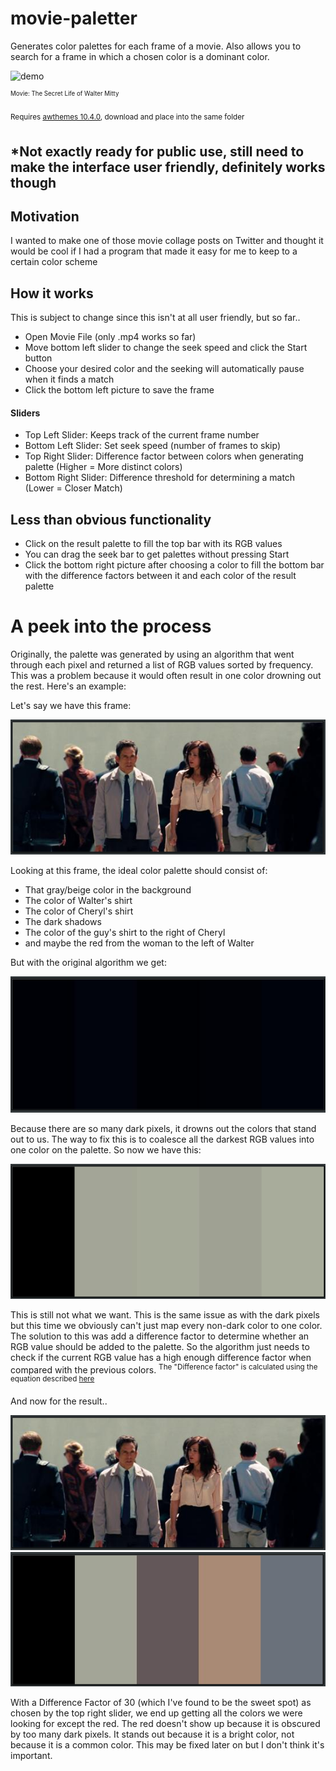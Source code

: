 # movie-paletter
Generates color palettes for each frame of a movie. Also allows you to search for a frame in which a chosen color is a dominant color.

![demo](https://github.com/DeeFrancois/movie-paletter/blob/master/ReadmeImages/demo.gif)

<sup><sup> Movie: The Secret Life of Walter Mitty</sup></sup>

<sup> Requires [awthemes 10.4.0](https://sourceforge.net/projects/tcl-awthemes/), download and place into the same folder </sup>
## *Not exactly ready for public use, still need to make the interface user friendly, definitely works though 

## Motivation
I wanted to make one of those movie collage posts on Twitter and thought it would be cool if I had a program that made it easy for me to keep to a certain color scheme

## How it works
This is subject to change since this isn't at all user friendly, but so far..
- Open Movie File (only .mp4 works so far)
- Move bottom left slider to change the seek speed and click the Start button
- Choose your desired color and the seeking will automatically pause when it finds a match
- Click the bottom left picture to save the frame

#### Sliders
- Top Left Slider: Keeps track of the current frame number
- Bottom Left Slider: Set seek speed (number of frames to skip)
- Top Right Slider: Difference factor between colors when generating palette (Higher = More distinct colors)
- Bottom Right Slider: Difference threshold for determining a match (Lower = Closer Match)

## Less than obvious functionality
- Click on the result palette to fill the top bar with its RGB values
- You can drag the seek bar to get palettes without pressing Start
- Click the bottom right picture after choosing a color to fill the bottom bar with the difference factors between it and each color of the result palette

# A peek into the process
Originally, the palette was generated by using an algorithm that went through each pixel and returned a list of RGB values sorted by frequency.
This was a problem because it would often result in one color drowning out the rest. Here's an example:

Let's say we have this frame:

![frame](https://github.com/DeeFrancois/movie-paletter/blob/master/ReadmeImages/example_frame.png)

Looking at this frame, the ideal color palette should consist of:
- That gray/beige color in the background
- The color of Walter's shirt
- The color of Cheryl's shirt
- The dark shadows
- The color of the guy's shirt to the right of Cheryl
- and maybe the red from the woman to the left of Walter

But with the original algorithm we get:

![frame](https://github.com/DeeFrancois/movie-paletter/blob/master/ReadmeImages/example_before.png)

Because there are so many dark pixels, it drowns out the colors that stand out to us.
The way to fix this is to coalesce all the darkest RGB values into one color on the palette. So now we have this:

![frame](https://github.com/DeeFrancois/movie-paletter/blob/master/ReadmeImages/example_muddy.png)

This is still not what we want. This is the same issue as with the dark pixels but this time we obviously can't just map every non-dark color to one color.
The solution to this was add a difference factor to determine whether an RGB value should be added to the palette. 
So the algorithm just needs to check if the current RGB value has a high enough difference factor when compared with the previous colors. 
<sup>The "Difference factor" is calculated using the equation described [here](https://en.wikipedia.org/wiki/Color_difference)</sup>

And now for the result..

![frame](https://github.com/DeeFrancois/movie-paletter/blob/master/ReadmeImages/example_frame.png)
![frame](https://github.com/DeeFrancois/movie-paletter/blob/master/ReadmeImages/example_after.png)

With a Difference Factor of 30 (which I've found to be the sweet spot) as chosen by the top right slider, we end up getting all the colors we were looking for except the red. 
The red doesn't show up because it is obscured by too many dark pixels. It stands out because it is a bright color, not because it is a common color. 
This may be fixed later on but I don't think it's important.


